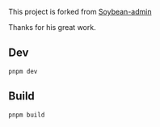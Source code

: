 This project is forked from [Soybean-admin](https://github.com/soybeanjs/soybean-admin/blob/main/LICENSE)

Thanks for his great work.

## Dev

```shell
pnpm dev

```

## Build

```shell
pnpm build
```
